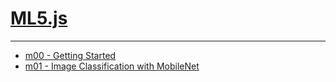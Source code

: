# [ML5.js](https://ml5js.org/)

---

- [m00 - Getting Started](./ml5/m00.md)
- [m01  - Image Classification with MobileNet](./ml5/m01.md)

